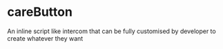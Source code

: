 # careButton
An inline script like intercom that can be fully customised by developer to create whatever they want
